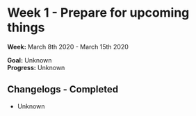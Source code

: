 # Week 1 - Prepare for upcoming things
**Week:** March 8th 2020 - March 15th 2020

**Goal:** Unknown <br />
**Progress:** Unknown

## Changelogs - Completed
 + Unknown


